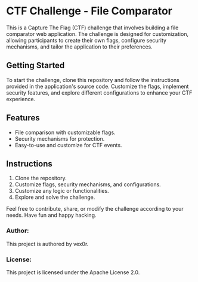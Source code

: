 # CTF Challenge - File Comparator

This is a Capture The Flag (CTF) challenge that involves building a file comparator web application. The challenge is designed for customization, allowing participants to create their own flags, configure security mechanisms, and tailor the application to their preferences.

## Getting Started

To start the challenge, clone this repository and follow the instructions provided in the application's source code. Customize the flags, implement security features, and explore different configurations to enhance your CTF experience.

## Features

- File comparison with customizable flags.
- Security mechanisms for protection.
- Easy-to-use and customize for CTF events.

## Instructions

1. Clone the repository.
2. Customize flags, security mechanisms, and configurations.
3. Customize any logic or functionalities.
4. Explore and solve the challenge.

Feel free to contribute, share, or modify the challenge according to your needs. Have fun and happy hacking.

### Author:
This project is authored by vex0r.

### License:
This project is licensed under the Apache License 2.0.
